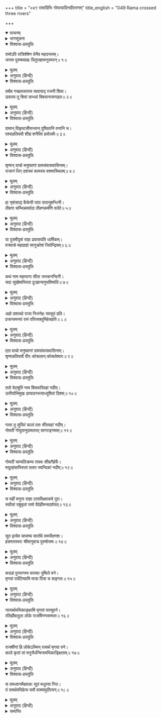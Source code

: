 +++
title = "०४९ रामादिभिः गोमत्यादिनदीतरणम्"
title_english = "049 Rama crossed three rivers"

+++
<details open><summary>वाचनम्</summary>
<div caption="श्रीराम-हरिसीताराममूर्ति-घनपाठिभ्यां वचनम्" class="audioEmbed" src="https://archive.org/download/Ramayana-recitation-Sriram-harisItArAmamUrti-Ghanapaati-v2/Kanda_2/Kanda_2_AYK-049-Gomathyadi_Naditharanam.mp3"></div>
</details>

<details><summary>भागसूचना</summary>

49. ग्रामवासियोंकी बातें सुनते हुए श्रीरामका कोसल जनपदको लाँघते हुए आगे जाना और वेदश्रुति, गोमती एवं स्यन्दिका नदियोंको पार करके सुमन्त्रसे कुछ कहना
</details>

<details open><summary>विश्वास-प्रस्तुतिः</summary>

रामोऽपि रात्रिशेषेण तेनैव महदन्तरम्।  
जगाम पुरुषव्याघ्रः पितुराज्ञामनुस्मरन्॥ १॥
</details>

<details><summary>मूलम्</summary>

रामोऽपि रात्रिशेषेण तेनैव महदन्तरम्।  
जगाम पुरुषव्याघ्रः पितुराज्ञामनुस्मरन्॥ १॥
</details>

<details><summary>अनुवाद (हिन्दी)</summary>

उधर पुरुषसिंह श्रीराम भी पिताकी आज्ञाका बारंबार स्मरण करते हुए उस शेष रात्रिमें ही बहुत दूर निकल गये॥
</details>

<details open><summary>विश्वास-प्रस्तुतिः</summary>

तथैव गच्छतस्तस्य व्यपायाद् रजनी शिवा।  
उपास्य तु शिवां सन्ध्यां विषयानत्यगाहत॥ २॥
</details>

<details><summary>मूलम्</summary>

तथैव गच्छतस्तस्य व्यपायाद् रजनी शिवा।  
उपास्य तु शिवां सन्ध्यां विषयानत्यगाहत॥ २॥
</details>

<details><summary>अनुवाद (हिन्दी)</summary>

उसी तरह चलते-चलते उनकी वह कल्याणमयी रजनी भी व्यतीत हो गयी। सबेरा होनेपर मङ्गलमयी संध्योपासना करके वे विभिन्न जनपदोंको लाँघते हुए चल दिये॥ २॥
</details>

<details open><summary>विश्वास-प्रस्तुतिः</summary>

ग्रामान् विकृष्टसीमान्तान् पुष्पितानि वनानि च।  
पश्यन्नतिययौ शीघ्रं शनैरिव हयोत्तमैः॥ ३॥
</details>

<details><summary>मूलम्</summary>

ग्रामान् विकृष्टसीमान्तान् पुष्पितानि वनानि च।  
पश्यन्नतिययौ शीघ्रं शनैरिव हयोत्तमैः॥ ३॥
</details>

<details><summary>अनुवाद (हिन्दी)</summary>

जिनकी सीमाके पासकी भूमि जोत दी गयी थी, उन ग्रामों तथा फूलोंसे सुशोभित वनोंको देखते हुए वे उन उत्तम घोड़ोंद्वारा शीघ्रतापूर्वक आगे बढ़े जा रहे थे तथापि सुन्दर दृश्योंके देखनेमें तन्मय रहनेके कारण उन्हें उस रथकी गति धीमी-सी ही जान पड़ती थी॥
</details>

<details open><summary>विश्वास-प्रस्तुतिः</summary>

शृण्वन् वाचो मनुष्याणां ग्रामसंवासवासिनाम्।  
राजानं धिग् दशरथं कामस्य वशमास्थितम्॥ ४॥
</details>

<details><summary>मूलम्</summary>

शृण्वन् वाचो मनुष्याणां ग्रामसंवासवासिनाम्।  
राजानं धिग् दशरथं कामस्य वशमास्थितम्॥ ४॥
</details>

<details><summary>अनुवाद (हिन्दी)</summary>

मार्गमें जो बड़े और छोटे गाँव मिलते थे, उनमें निवास करनेवाले मनुष्योंकी निम्नाङ्कित बातें उनके कानोंमें पड़ रही थीं—‘अहो! कामके वशमें पड़े हुए राजा दशरथको धिक्कार है!॥ ४॥
</details>

<details open><summary>विश्वास-प्रस्तुतिः</summary>

हा नृशंसाद्य कैकेयी पापा पापानुबन्धिनी।  
तीक्ष्णा सम्भिन्नमर्यादा तीक्ष्णकर्मणि वर्तते॥ ५॥
</details>

<details><summary>मूलम्</summary>

हा नृशंसाद्य कैकेयी पापा पापानुबन्धिनी।  
तीक्ष्णा सम्भिन्नमर्यादा तीक्ष्णकर्मणि वर्तते॥ ५॥
</details>

<details><summary>अनुवाद (हिन्दी)</summary>

‘हाय! हाय! पापशीला, पापासक्त, क्रूर तथा धर्ममर्यादाका त्याग करनेवाली कैकेयीको तो दया छू भी नहीं गयी है, वह क्रूर अब निष्ठुर कर्ममें ही लगी रहती है॥ ५॥
</details>

<details open><summary>विश्वास-प्रस्तुतिः</summary>

या पुत्रमीदृशं राज्ञः प्रवासयति धार्मिकम्।  
वनवासे महाप्राज्ञं सानुक्रोशं जितेन्द्रियम्॥ ६॥
</details>

<details><summary>मूलम्</summary>

या पुत्रमीदृशं राज्ञः प्रवासयति धार्मिकम्।  
वनवासे महाप्राज्ञं सानुक्रोशं जितेन्द्रियम्॥ ६॥
</details>

<details><summary>अनुवाद (हिन्दी)</summary>

‘जिसने महाराजके ऐसे धर्मात्मा, महाज्ञानी, दयालु और जितेन्द्रिय पुत्रको वनवासके लिये घरसे निकलवा दिया है॥ ६॥
</details>

<details open><summary>विश्वास-प्रस्तुतिः</summary>

कथं नाम महाभागा सीता जनकनन्दिनी।  
सदा सुखेष्वभिरता दुःखान्यनुभविष्यति॥ ७॥
</details>

<details><summary>मूलम्</summary>

कथं नाम महाभागा सीता जनकनन्दिनी।  
सदा सुखेष्वभिरता दुःखान्यनुभविष्यति॥ ७॥
</details>

<details><summary>अनुवाद (हिन्दी)</summary>

‘जनकनन्दिनी महाभागा सीता, जो सदा सुखोंमें ही रत रहती थीं, अब वनवासके दुःख कैसे भोग सकेंगी?
</details>

<details open><summary>विश्वास-प्रस्तुतिः</summary>

अहो दशरथो राजा निःस्नेहः स्वसुतं प्रति।  
प्रजानामनघं रामं परित्यक्तुमिहेच्छति॥ ८॥
</details>

<details><summary>मूलम्</summary>

अहो दशरथो राजा निःस्नेहः स्वसुतं प्रति।  
प्रजानामनघं रामं परित्यक्तुमिहेच्छति॥ ८॥
</details>

<details><summary>अनुवाद (हिन्दी)</summary>

‘अहो! क्या राजा दशरथ अपने पुत्रके प्रति इतने स्नेहहीन हो गये, जो प्रजाओंके प्रति कोई अपराध न करनेवाले श्रीरामचन्द्रजीका यहाँ परित्याग कर देना चाहते हैं’॥ ८॥
</details>

<details open><summary>विश्वास-प्रस्तुतिः</summary>

एता वाचो मनुष्याणां ग्रामसंवासवासिनाम्।  
शृण्वन्नतिययौ वीरः कोसलान् कोसलेश्वरः॥ ९॥
</details>

<details><summary>मूलम्</summary>

एता वाचो मनुष्याणां ग्रामसंवासवासिनाम्।  
शृण्वन्नतिययौ वीरः कोसलान् कोसलेश्वरः॥ ९॥
</details>

<details><summary>अनुवाद (हिन्दी)</summary>

छोटे-बड़े गाँवोंमें रहनेवाले मनुष्योंकी ये बातें सुनते हुए वीर कोसलपति श्रीराम कोसल जनपदकी सीमा लाँघकर आगे बढ़ गये॥ ९॥
</details>

<details open><summary>विश्वास-प्रस्तुतिः</summary>

ततो वेदश्रुतिं नाम शिववारिवहां नदीम्।  
उत्तीर्याभिमुखः प्रायादगस्त्याध्युषितां दिशम्॥ १०॥
</details>

<details><summary>मूलम्</summary>

ततो वेदश्रुतिं नाम शिववारिवहां नदीम्।  
उत्तीर्याभिमुखः प्रायादगस्त्याध्युषितां दिशम्॥ १०॥
</details>

<details><summary>अनुवाद (हिन्दी)</summary>

तदनन्तर शीतल एवं सुखद जल बहानेवाली वेदश्रुति नामक नदीको पार करके श्रीरामचन्द्रजी अगस्त्यसेवित दक्षिण-दिशाकी ओर बढ़ गये॥ १०॥
</details>

<details open><summary>विश्वास-प्रस्तुतिः</summary>

गत्वा तु सुचिरं कालं ततः शीतवहां नदीम्।  
गोमतीं गोयुतानूपामतरत् सागरङ्गमाम्॥ ११॥
</details>

<details><summary>मूलम्</summary>

गत्वा तु सुचिरं कालं ततः शीतवहां नदीम्।  
गोमतीं गोयुतानूपामतरत् सागरङ्गमाम्॥ ११॥
</details>

<details><summary>अनुवाद (हिन्दी)</summary>

दीर्घकालतक चलकर उन्होंने समुद्रगामिनी गोमती नदीको पार किया, जो शीतल जलका स्रोत बहाती थी। उसके कछारमें बहुत-सी गौएँ विचरती थीं॥ ११॥
</details>

<details open><summary>विश्वास-प्रस्तुतिः</summary>

गोमतीं चाप्यतिक्रम्य राघवः शीघ्रगैर्हयैः।  
मयूरहंसाभिरुतां ततार स्यन्दिकां नदीम्॥ १२॥
</details>

<details><summary>मूलम्</summary>

गोमतीं चाप्यतिक्रम्य राघवः शीघ्रगैर्हयैः।  
मयूरहंसाभिरुतां ततार स्यन्दिकां नदीम्॥ १२॥
</details>

<details><summary>अनुवाद (हिन्दी)</summary>

शीघ्रगामी घोड़ोंद्वारा गोमती नदीको लाँघ करके श्रीरघुनाथजीने मोरों और हंसोंके कलरवोंसे व्याप्त स्यन्दिका नामक नदीको भी पार किया॥ १२॥
</details>

<details open><summary>विश्वास-प्रस्तुतिः</summary>

स महीं मनुना राज्ञा दत्तामिक्ष्वाकवे पुरा।  
स्फीतां राष्ट्रवृतां रामो वैदेहीमन्वदर्शयत्॥ १३॥
</details>

<details><summary>मूलम्</summary>

स महीं मनुना राज्ञा दत्तामिक्ष्वाकवे पुरा।  
स्फीतां राष्ट्रवृतां रामो वैदेहीमन्वदर्शयत्॥ १३॥
</details>

<details><summary>अनुवाद (हिन्दी)</summary>

वहाँ जाकर श्रीरामने धन-धान्यसे सम्पन्न और अनेक अवान्तर जनपदोंसे घिरी हुई भूमिका सीताको दर्शन कराया, जिसे पूर्वकालमें राजा मनुने इक्ष्वाकुको दिया था॥ १३॥
</details>

<details open><summary>विश्वास-प्रस्तुतिः</summary>

सूत इत्येव चाभाष्य सारथिं तमभीक्ष्णशः।  
हंसमत्तस्वरः श्रीमानुवाच पुरुषोत्तमः॥ १४॥
</details>

<details><summary>मूलम्</summary>

सूत इत्येव चाभाष्य सारथिं तमभीक्ष्णशः।  
हंसमत्तस्वरः श्रीमानुवाच पुरुषोत्तमः॥ १४॥
</details>

<details><summary>अनुवाद (हिन्दी)</summary>

फिर श्रीमान् पुरुषोत्तम श्रीरामने ‘सूत!’ कहकर सारथिको बारंबार सम्बोधित किया और मदमत्त हंसके समान मधुर स्वरमें इस प्रकार कहा—॥ १४॥
</details>

<details open><summary>विश्वास-प्रस्तुतिः</summary>

कदाहं पुनरागम्य सरय्वाः पुष्पिते वने।  
मृगयां पर्यटिष्यामि मात्रा पित्रा च सङ्गतः॥ १५॥
</details>

<details><summary>मूलम्</summary>

कदाहं पुनरागम्य सरय्वाः पुष्पिते वने।  
मृगयां पर्यटिष्यामि मात्रा पित्रा च सङ्गतः॥ १५॥
</details>

<details><summary>अनुवाद (हिन्दी)</summary>

‘सूत! मैं कब पुनः लौटकर माता-पितासे मिलूँगा और सरयूके पार्श्ववर्ती पुष्पित वनमें मृगयाके लिये भ्रमण करूँगा?॥ १५॥
</details>

<details open><summary>विश्वास-प्रस्तुतिः</summary>

नात्यर्थमभिकाङ्क्षामि मृगयां सरयूवने।  
रतिर्ह्येषातुला लोके राजर्षिगणसम्मता॥ १६॥
</details>

<details><summary>मूलम्</summary>

नात्यर्थमभिकाङ्क्षामि मृगयां सरयूवने।  
रतिर्ह्येषातुला लोके राजर्षिगणसम्मता॥ १६॥
</details>

<details><summary>अनुवाद (हिन्दी)</summary>

‘मैं सरयूके वनमें शिकार खेलनेकी बहुत अधिक अभिलाषा नहीं रखता। यह लोकमें एक प्रकारकी अनुपम क्रीड़ा है, जो राजर्षियोंके समुदायको अभिमत है॥ १६॥
</details>

<details open><summary>विश्वास-प्रस्तुतिः</summary>

राजर्षीणां हि लोकेऽस्मिन् रत्यर्थं मृगया वने।  
काले कृतां तां मनुजैर्धन्विनामभिकाङ्क्षिताम्॥ १७॥
</details>

<details><summary>मूलम्</summary>

राजर्षीणां हि लोकेऽस्मिन् रत्यर्थं मृगया वने।  
काले कृतां तां मनुजैर्धन्विनामभिकाङ्क्षिताम्॥ १७॥
</details>

<details><summary>अनुवाद (हिन्दी)</summary>

‘इस लोकमें वनमें जाकर शिकार खेलना राजर्षियोंकी क्रीड़ाके लिये प्रचलित हुआ था। अतः मनुपुत्रोंद्वारा उस समय की गयी यह क्रीड़ा अन्य धनुर्धरोंको भी अभीष्ट हुई’॥ १७॥
</details>

<details open><summary>विश्वास-प्रस्तुतिः</summary>

स तमध्वानमैक्ष्वाकः सूतं मधुरया गिरा।  
तं तमर्थमभिप्रेत्य ययौ वाक्यमुदीरयन्॥ १८॥
</details>

<details><summary>मूलम्</summary>

स तमध्वानमैक्ष्वाकः सूतं मधुरया गिरा।  
तं तमर्थमभिप्रेत्य ययौ वाक्यमुदीरयन्॥ १८॥
</details>

<details><summary>अनुवाद (हिन्दी)</summary>

इक्ष्वाकुनन्दन श्रीरामचन्द्रजी विभिन्न विषयोंको लेकर सूतसे मधुर वाणीमें उपयुक्त बातें कहते हुए उस मार्गपर बढ़ते चले गये॥ १८॥
</details>

<details><summary>समाप्तिः</summary>

इत्यार्षे श्रीमद्रामायणे वाल्मीकीये आदिकाव्येऽयोध्याकाण्डे एकोनपञ्चाशः सर्गः॥ ४९॥  
इस प्रकार श्रीवाल्मीकिनिर्मित आर्षरामायण आदिकाव्यके अयोध्याकाण्डमें उनचासवाँ सर्ग पूरा हुआ॥ ४९॥
</details>

